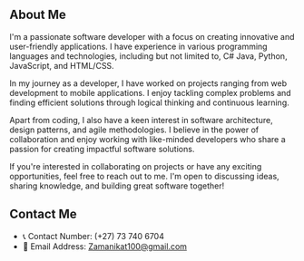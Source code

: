 ## About Me
I'm a passionate software developer with a focus on creating innovative and user-friendly applications. I have experience in various programming languages and technologies, including but not limited to, C# Java, Python, JavaScript, and HTML/CSS.

In my journey as a developer, I have worked on projects ranging from web development to mobile applications. I enjoy tackling complex problems and finding efficient solutions through logical thinking and continuous learning.

Apart from coding, I also have a keen interest in software architecture, design patterns, and agile methodologies. I believe in the power of collaboration and enjoy working with like-minded developers who share a passion for creating impactful software solutions.

If you're interested in collaborating on projects or have any exciting opportunities, feel free to reach out to me. I'm open to discussing ideas, sharing knowledge, and building great software together!

## Contact Me
- 📞 Contact Number: (+27) 73 740 6704
- 📧 Email Address: Zamanikat100@gmail.com


<!---
ZamaniK/ZamaniK is a ✨ special ✨ repository because its `README.md` (this file) appears on your GitHub profile.
You can click the Preview link to take a look at your changes.
--->

